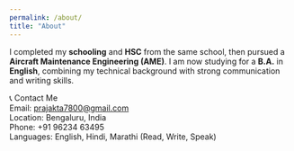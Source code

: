 ```yaml
---
permalink: /about/
title: "About"
---  
```



I completed my **schooling** and **HSC** from the same school, then pursued a **Aircraft Maintenance Engineering (AME)**. I am now studying for a **B.A.** in **English**, combining my technical background with strong communication and writing skills.  

📞 Contact Me  
Email: [prajakta7800@gmail.com](mailto:prajakta7800@gmail.com)  
Location: Bengaluru, India  
Phone: +91 96234 63495  
Languages: English, Hindi, Marathi (Read, Write, Speak) 
